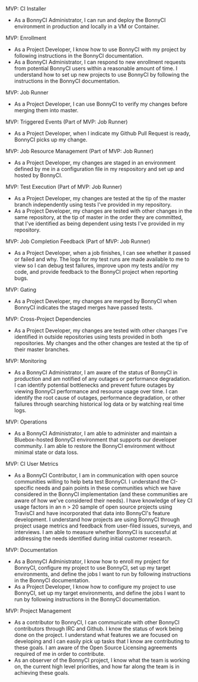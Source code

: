 MVP: CI Installer
- As a BonnyCI Administrator, I can run and deploy the BonnyCI environment in production and locally in a VM or Container.

MVP: Enrollment
- As a Project Developer, I know how to use BonnyCI with my project by following instructions in the BonnyCI documentation.
- As a BonnyCI Administrator, I can respond to new enrollment requests from potential BonnyCI users within a reasonable amount of time. I understand how to set up new projects to use BonnyCI by following the instructions in the BonnyCI documentation.

MVP: Job Runner
- As a Project Developer, I can use BonnyCI to verify my changes before merging them into master.

MVP: Triggered Events
(Part of MVP: Job Runner)
- As a Project Developer, when I indicate my Github Pull Request is ready, BonnyCI picks up my change.

MVP: Job Resource Management
(Part of MVP: Job Runner)
- As a Project Developer, my changes are staged in an environment defined by me in a configuration file in my respository and set up and hosted by BonnyCI.

MVP: Test Execution
(Part of MVP: Job Runner)
- As a Project Developer, my changes are tested at the tip of the master branch independently using tests I've provided in my repository.
- As a Project Developer, my changes are tested with other changes in the same repository, at the tip of master in the order they are committed, that I've identified as being dependent using tests I've provided in my repository.

MVP: Job Completion Feedback
(Part of MVP: Job Runner)
- As a Project Developer, when a job finishes, I can see whether it passed or failed and why. The logs for my test runs are made available to me to view so I can debug test failures, improve upon my tests and/or my code, and provide feedback to the BonnyCI project when reporting bugs.

MVP: Gating
- As a Project Developer, my changes are merged by BonnyCI when BonnyCI indicates the staged merges have passed tests.

MVP: Cross-Project Dependencies
- As a Project Developer, my changes are tested with other changes I've identified in outside repositories using tests provided in both repositories. My changes and the other changes are tested at the tip of their master branches.

MVP: Monitoring
- As a BonnyCI Administrator, I am aware of the status of BonnyCI in production and am notified of any outages or performance degradation. I can identify potential bottlenecks and prevent future outages by viewing BonnyCI performance and resource usage over time. I can identify the root cause of outages, performance degradation, or other failures through searching historical log data or by watching real time logs.

MVP: Operations
- As a BonnyCI Administrator, I am able to administer and maintain a Bluebox-hosted BonnyCI environment that supports our developer community. I am able to restore the BonnyCI environment without minimal state or data loss.

MVP: CI User Metrics
- As a BonnyCI Contributor, I am in communication with open source communities willing to help beta test BonnyCI. I understand the CI-specific needs and pain points in these communities which we have considered in the BonnyCI implementation (and these communities are aware of how we've considered their needs). I have knowledge of key CI usage factors in an n > 20 sample of open source projects using TravisCI and have incorporated that data into BonnyCI's feature development. I understand how projects are using BonnyCI through project usage metrics and feedback from user-filed issues, surveys, and interviews. I am able to measure whether BonnyCI is successful at addressing the needs identified during initial customer research.

MVP: Documentation
- As a BonnyCI Administrator, I know how to enroll my project for BonnyCI, configure my project to use BonnyCI, set up my target environments, and define the jobs I want to run by following instructions in the BonnyCI documentation.
- As a Project Developer, I know how to configure my project to use BonnyCI, set up my target environments, and define the jobs I want to run by following instructions in the BonnyCI documentation.

MVP: Project Management
- As a contributor to BonnyCI, I can communicate with other BonnyCI contributors through IRC and Github. I know the status of work being done on the project. I understand what features we are focused on developing and I can easily pick up tasks that I know are contributing to these goals. I am aware of the Open Source Licensing agreements required of me in order to contribute.
- As an observer of the BonnyCI project, I know what the team is working on, the current high level priorities, and how far along the team is in achieving these goals.
